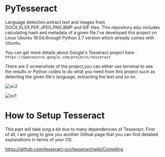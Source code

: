 # PyTesseract
Language detection,extract text and images from DOCX,XLSX,PDF,JPEG,PNG,BMP and GIF files. This repository also includes calculating hash and metadata of a given file.I've developed this project on Linux Ubuntu 18.04,through Python 2.7 version which already comes with Ubuntu.

You can get more details about Google's Tesseract project here :                                                                      
`https://opensource.google.com/projects/tesseract`

There are 2 screenshots of the project,you can either use terminal to see the results or Python codes to do what you need from this project such as detecting the given file's language, extracting the text and so on.

![sc2](https://user-images.githubusercontent.com/29866395/57572445-19f9f600-7423-11e9-8f8a-53c9fe2a6366.jpg)

![sc1](https://user-images.githubusercontent.com/29866395/57572440-064e8f80-7423-11e9-877b-f2c488c2c694.jpg)



# How to Setup Tesseract

This part will take long a bit due to many dependencies of Tesseract. First of all, I am going to give you another Github page that you can find detailed explanations in terms of your OS:                                                                                 

https://github.com/tesseract-ocr/tesseract/wiki/Compiling

